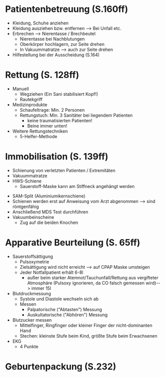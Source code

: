 # Patientenbetreuung (S.160ff)

* Kleidung, Schuhe anziehen
* Kleidung ausziehen bzw. entfernen --> Bei Unfall etc.
* Erbrechen --> Nierentasse / Brechbeutel
  * Nierentasse bei Nachblutungen
  * Oberkörper hochlagern, zur Seite drehen
  * In Vakuummatratze --> auch zur Seite drehen
* Hilfestellung bei der Ausscheidung (S.164)

# Rettung (S. 128ff)

* Manuell
  * Wegziehen (Ein Sani stabilisiert Kopf!)
  * Rautekgriff
* Medizinprodukte
  * Schaufeltrage: Min. 2 Personen
  * Rettungstuch: Min. 3 Sanitäter bei liegendem Patienten
    * keine traumatisierten Patienten!
    * Beine immer unten!
* Weitere Rettungstechniken
  * 5-Helfer-Methode

# Immobilisation (S. 139ff)

- Schienung von verletzten Patienten / Extremitäten
- Vakuummatratze
- HWS-Schiene
  - Sauerstoff-Maske kann am Stiffneck angehängt werden

* SAM-Split (Aluminiumikernschiene)
* Schienen werden erst auf Anweisung vom Arzt abgenommen --> sind röntgenfähig
* Anschließend MDS Test durchführen
* Vakuumbeinscheine
  * Zug auf die beiden Knochen

# Apparative Beurteilung (S. 65ff)

* Sauerstoffsättigung
  * Pulsoxymetrie
  * Zielsättigung wird nicht erreicht --> auf CPAP Maske umsteigen
  * Jeder Notfallpatient erhält 6-8l
    * außer beim starker Atemnot/Tauchunfall/Rettung aus vergifteter Atmosphäre (Pulsoxy ignorieren, da CO falsch gemessen wird)--> immer 15l
* Blutdruckmessung
  * Systole und Diastole wechseln sich ab
  * Messen
    * Palpatorische ("Abtasten") Messung
    * Auskultatorische ("Abhören") Messung
* Blutzucker messen
  * Mittelfinger, Ringfinger oder kleiner Finger der nicht-dominanten Hand
  * Stechen: kleinste Stufe beim Kind, größte Stufe beim Erwachsenen
* EKG
  * 4 Punkte

# Geburtenpackung (S.232)

